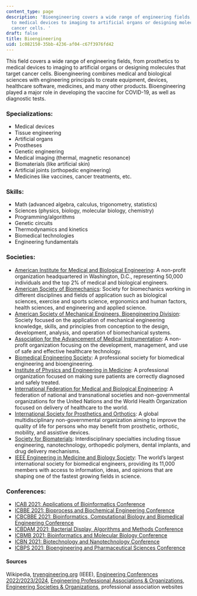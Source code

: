 ```yaml
---
content_type: page
description: 'Bioengineering covers a wide range of engineering fields, from prosthetics
  to medical devices to imaging to artificial organs or designing molecules that target
  cancer cells. '
draft: false
title: Bioengineering
uid: 1c082150-35bb-4236-af04-c67f3976fd42
---
```

This field covers a wide range of engineering fields, from prosthetics to medical devices to imaging to artificial organs or designing molecules that target cancer cells. Bioengineering combines medical and biological sciences with engineering principals to create equipment, devices, healthcare software, medicines, and many other products. Bioengineering played a major role in developing the vaccine for COVID-19, as well as diagnostic tests.

### Specializations:

- Medical devices
- Tissue engineering
- Artificial organs
- Prostheses
- Genetic engineering
- Medical imaging (thermal, magnetic resonance)
- Biomaterials (like artificial skin)
- Artificial joints (orthopedic engineering)
- Medicines like vaccines, cancer treatments, etc.

### Skills:

- Math (advanced algebra, calculus, trigonometry, statistics)
- Sciences (physics, biology, molecular biology, chemistry)
- Programming/algorithms
- Genetic circuits
- Thermodynamics and kinetics
- Biomedical technologies
- Engineering fundamentals

### Societies:

- [American Institute for Medical and Biological Engineering](http://aimbe.org/): A non-profit organization headquartered in Washington, D.C., representing 50,000 individuals and the top 2% of medical and biological engineers.
- [American Society of Biomechanics](http://www.asbweb.org/): Society for biomechanics working in different disciplines and fields of application such as biological sciences, exercise and sports science, ergonomics and human factors, health sciences, and engineering and applied science.
- [American Society of Mechanical Engineers, Bioengineering Division](https://www.asme.org/topics/bioengineering): Society focused on the application of mechanical engineering knowledge, skills, and principles from conception to the design, development, analysis, and operation of biomechanical systems.
- [Association for the Advancement of Medical Instrumentation](https://www.aami.org/): A non-profit organization focusing on the development, management, and use of safe and effective healthcare technology.
- [Biomedical Engineering Society](http://www.bmes.org/): A professional society for biomedical engineering and bioengineering.
- [Institute of Physics and Engineering in Medicine](https://www.ipem.ac.uk/): A professional organization focused on making sure patients are correctly diagnosed and safely treated.
- [International Federation for Medical and Biological Engineering](https://ifmbe.org/): A federation of national and transnational societies and non-governmental organizations for the United Nations and the World Health Organization focused on delivery of healthcare to the world.
- [International Society for Prosthetics and Orthotics](http://www.ispoint.org/): A global multidisciplinary non-governmental organization aiming to improve the quality of life for persons who may benefit from prosthetic, orthotic, mobility, and assistive devices.
- [Society for Biomaterials](https://www.biomaterials.org/): Interdisciplinary specialties including tissue engineering, nanotechnology, orthopedic polymers, dental implants, and drug delivery mechanisms.
- [IEEE Engineering in Medicine and Biology Society](http://www.embs.org/): The world’s largest international society for biomedical engineers, providing its 11,000 members with access to information, ideas, and opinions that are shaping one of the fastest growing fields in science.

### Conferences:

- [ICAB 2021: Applications of Bioinformatics Conference](https://waset.org/applications-of-bioinformatics-conference-in-june-2021-in-rome)
- [ICBBE 2021: Bioprocess and Biochemical Engineering Conference](https://waset.org/bioprocess-and-biochemical-engineering-conference-in-june-2021-in-rome)
- [ICBCBBE 2021: Bioinformatics, Computational Biology and Biomedical Engineering Conference](https://waset.org/bioinformatics-computational-biology-and-biomedical-engineering-conference-in-june-2021-in-rome)
- [ICBDAM 2021: Bacterial Display, Algorithms and Methods Conference](https://waset.org/bacterial-display-algorithms-and-methods-conference-in-june-2021-in-rome)
- [ICBMB 2021: Bioinformatics and Molecular Biology Conference](https://waset.org/bioinformatics-and-molecular-biology-conference-in-june-2021-in-new-york)
- [ICBN 2021: Biotechnology and Nanotechnology Conference](https://waset.org/biotechnology-and-nanotechnology-conference-in-june-2021-in-new-york)
- [ICBPS 2021: Bioengineering and Pharmaceutical Sciences Conference](https://waset.org/bioengineering-and-pharmaceutical-sciences-conference-in-june-2021-in-rome)

#### Sources

Wikipedia, [tryengineering.org](https://studio.llx.edly.io/container/tryengineering.org) (IEEE), [Engineering Conferences 2022/2023/2024](https://conferenceindex.org/conferences/engineering), [Engineering Professional Associations & Organizations](https://jobstars.com/engineering-professional-associations-organizations/), [Engineering Societies & Organizations](https://www.loc.gov/rr/scitech/SciRefGuides/eng-organizations.html), professional association websites
